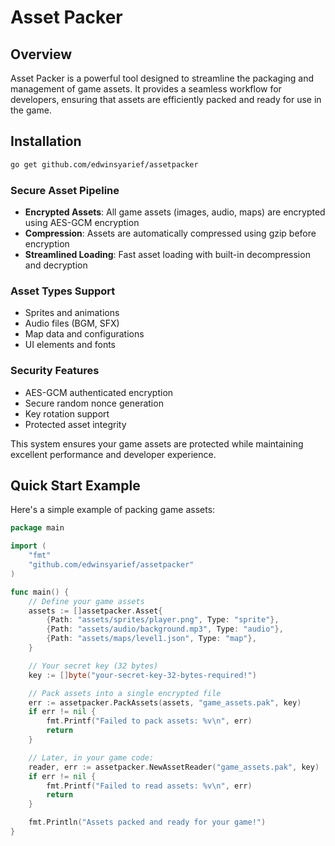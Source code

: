 # Asset Packer

## Overview

Asset Packer is a powerful tool designed to streamline the packaging and management of game assets. It provides a seamless workflow for developers, ensuring that assets are efficiently packed and ready for use in the game.

## Installation

```sh
go get github.com/edwinsyarief/assetpacker
```

### Secure Asset Pipeline

- **Encrypted Assets**: All game assets (images, audio, maps) are encrypted using AES-GCM encryption
- **Compression**: Assets are automatically compressed using gzip before encryption
- **Streamlined Loading**: Fast asset loading with built-in decompression and decryption

### Asset Types Support

- Sprites and animations
- Audio files (BGM, SFX)
- Map data and configurations
- UI elements and fonts

### Security Features

- AES-GCM authenticated encryption
- Secure random nonce generation
- Key rotation support
- Protected asset integrity

This system ensures your game assets are protected while maintaining excellent performance and developer experience.

## Quick Start Example

Here's a simple example of packing game assets:

```go
package main

import (
    "fmt"
    "github.com/edwinsyarief/assetpacker"
)

func main() {
    // Define your game assets
    assets := []assetpacker.Asset{
        {Path: "assets/sprites/player.png", Type: "sprite"},
        {Path: "assets/audio/background.mp3", Type: "audio"},
        {Path: "assets/maps/level1.json", Type: "map"},
    }

    // Your secret key (32 bytes)
    key := []byte("your-secret-key-32-bytes-required!")

    // Pack assets into a single encrypted file
    err := assetpacker.PackAssets(assets, "game_assets.pak", key)
    if err != nil {
        fmt.Printf("Failed to pack assets: %v\n", err)
        return
    }

    // Later, in your game code:
    reader, err := assetpacker.NewAssetReader("game_assets.pak", key)
    if err != nil {
        fmt.Printf("Failed to read assets: %v\n", err)
        return
    }

    fmt.Println("Assets packed and ready for your game!")
}
